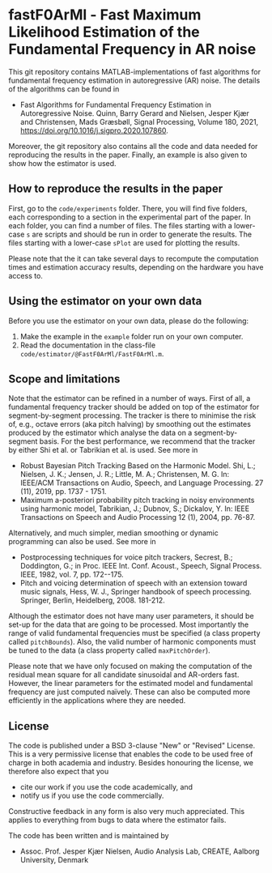 # fastF0ArMl - Fast Maximum Likelihood Estimation of the Fundamental Frequency in AR noise
This git repository contains MATLAB-implementations of fast algorithms for fundamental frequency estimation in autoregressive (AR) noise. The details of the algorithms can be found in

- Fast Algorithms for Fundamental Frequency Estimation in Autoregressive Noise. Quinn, Barry Gerard and Nielsen, Jesper Kjær and Christensen, Mads Græsbøll, Signal Processing, Volume 180, 2021, https://doi.org/10.1016/j.sigpro.2020.107860.

Moreover, the git repository also contains all the code and data needed for reproducing the results in the paper. Finally, an example is also given to show how the estimator is used.

## How to reproduce the results in the paper
First, go to the `code/experiments` folder. There, you will find five folders, each corresponding to a section in the experimental part of the paper. In each folder, you can find a number of files. The files starting with a lower-case `s` are scripts and should be run in order to generate the results. The files starting with a lower-case `sPlot` are used for plotting the results.

Please note that the it can take several days to recompute the computation times and estimation accuracy results, depending on the hardware you have access to.

## Using the estimator on your own data
Before you use the estimator on your own data, please do the following:
1. Make the example in the `example` folder run on your own computer.
2. Read the documentation in the class-file `code/estimator/@FastF0ArMl/FastF0ArMl.m`.

## Scope and limitations
Note that the estimator can be refined in a number of ways. First of all, a fundamental frequency tracker should be added on top of the estimator for segment-by-segment processing. The tracker is there to minimise the risk of, e.g., octave errors (aka pitch halving) by smoothing out the estimates produced by the estimator which analyse the data on a segment-by-segment basis. For the best performance, we recommend that the tracker by either Shi et al. or Tabrikian et al. is used. See more in

- Robust Bayesian Pitch Tracking Based on the Harmonic Model. Shi, L.; Nielsen, J. K.; Jensen, J. R.; Little, M. A.; Christensen, M. G. In: IEEE/ACM Transactions on Audio, Speech, and Language Processing. 27 (11), 2019, pp. 1737 - 1751.
- Maximum a-posteriori probability pitch tracking in noisy environments using harmonic model, Tabrikian, J.; Dubnov, S.; Dickalov, Y. In: IEEE Transactions on Speech and Audio Processing 12 (1), 2004, pp. 76-87.

Alternatively, and much simpler, median smoothing or dynamic programming can also be used. See more in
- Postprocessing techniques for voice pitch trackers,  Secrest, B.; Doddington, G.; in Proc. IEEE Int. Conf. Acoust., Speech, Signal Process. IEEE, 1982, vol. 7, pp. 172--175.
- Pitch and voicing determination of speech with an extension toward music signals, Hess, W. J., Springer handbook of speech processing. Springer, Berlin, Heidelberg, 2008. 181-212.

Although the estimator does not have many user parameters, it should be set-up for the data that are going to be processed. Most importantly the range of valid fundamental frequencies must be specified (a class property called `pitchBounds`). Also, the valid number of harmonic components must be tuned to the data (a class property called `maxPitchOrder`).

Please note that we have only focused on making the computation of the residual mean square for all candidate sinusoidal and AR-orders fast. However, the linear parameters for the estimated model and fundamental frequency are just computed naïvely. These can also be computed more efficiently in the applications where they are needed.

## License

The code is published under a BSD 3-clause "New" or "Revised" License. This is a very permissive license that enables the code to be used free of charge in both academia and industry. Besides honouring the license, we therefore also expect that you 

- cite our work if you use the code academically, and
- notify us if you use the code commercially.

Constructive feedback in any form is also very much appreciated. This applies to everything from bugs to data where the estimator fails.

The code has been written and is maintained by

- Assoc. Prof. Jesper Kjær Nielsen, Audio Analysis Lab, CREATE, Aalborg University, Denmark
